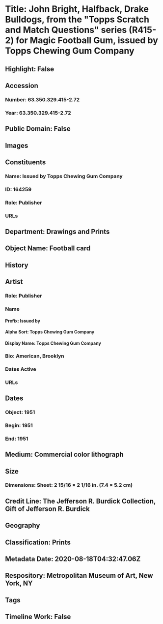 # Title: John Bright, Halfback, Drake Bulldogs, from the "Topps Scratch and Match Questions" series (R415-2) for Magic Football Gum, issued by Topps Chewing Gum Company
## Highlight: False
## Accession
### Number: 63.350.329.415-2.72
### Year: 63.350.329.415-2.72
## Public Domain: False
## Images
## Constituents
### Name: Issued by Topps Chewing Gum Company
### ID: 164259
### Role: Publisher
### URLs
## Department: Drawings and Prints
## Object Name: Football card
## History
## Artist
### Role: Publisher
### Name
#### Prefix: Issued by
#### Alpha Sort: Topps Chewing Gum Company
#### Display Name: Topps Chewing Gum Company
### Bio: American, Brooklyn
### Dates Active
### URLs
## Dates
### Object: 1951
### Begin: 1951
### End: 1951
## Medium: Commercial color lithograph
## Size
### Dimensions: Sheet: 2 15/16 × 2 1/16 in. (7.4 × 5.2 cm)
## Credit Line: The Jefferson R. Burdick Collection, Gift of Jefferson R. Burdick
## Geography
## Classification: Prints
## Metadata Date: 2020-08-18T04:32:47.06Z
## Respository: Metropolitan Museum of Art, New York, NY
## Tags
## Timeline Work: False